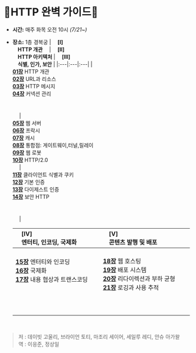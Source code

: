 # :octopus:HTTP 완벽 가이드:octopus:
- __시간:__ 매주 화목 오전 10시 _(7/21~)_
- __장소:__ 1층 경복궁
  | 　__[Ⅰ]__　　　　　　　　　　　　<br>　__HTTP 개관__　 | 　__[Ⅱ]__　　　　　　　　　　　　　　<br>　__HTTP 아키텍처__ | 　__[Ⅲ]__　　　　　　　　　　　　<br>　__식별, 인가, 보안__ |
  |:---|:---|:---|
  | <br>[__01장__](./) HTTP 개관<br>[__02장__](./) URL과 리소스<br>[__03장__](./) HTTP 메시지<br>[__04장__](./) 커넥션 관리<br>　<br>　<br>　 | <br>[__05장__](./) 웹 서버<br>[__06장__](./) 프락시<br>[__07장__](./) 캐시<br>[__08장__](./) 통합점: 게이트웨이,터널,릴레이<br>[__09장__](./) 웹 로봇<br>[__10장__](./) HTTP/2.0 <br>　 | <br>[__11장__](./) 클라이언트 식별과 쿠키<br>[__12장__](./) 기본 인증<br>[__13장__](./) 다이제스트 인증<br>[__14장__](./) 보안 HTTP<br>　<br>　<br>　 |

  | 　__[Ⅳ]__　　　　　　　　　　　　<br>　__엔터티, 인코딩, 국제화__ | 　__[Ⅴ]__　　　　　　　　　　　　　　<br>　__콘텐츠 발행 및 배포__ |　　　　　　　　　　　　　 　<br>|
  |:---|:---|:---|
  | <br>[__15장__](./) 엔터티와 인코딩<br>[__16장__](./) 국제화<br>[__17장__](./) 내용 협상과 트랜스코딩<br>　<br>　<br>　<br>　 | <br>[__18장__](./) 웹 호스팅<br>[__19장__](./) 배포 시스템<br>[__20장__](./) 리다이렉션과 부하 균형<br>[__21장__](./) 로깅과 사용 추적<br>　<br>　<br>　 |  |

<br>

>저 : 데이빗 고울리, 브라이언 토티, 마조리 세이어, 세일루 레디, 안슈 아가왈 <br>
>역 : 이응준, 정상일
